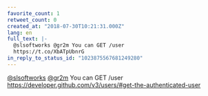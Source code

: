 ```yaml
---
favorite_count: 1
retweet_count: 0
created_at: "2018-07-30T10:21:31.000Z"
lang: en
full_text: |-
  @slsoftworks @gr2m You can GET /user
  https://t.co/XbATpUbnrG
in_reply_to_status_id: "1023875567681249280"
---
```


[@slsoftworks](https://twitter.com/slsoftworks)
[@gr2m](https://twitter.com/gr2m) You can GET /user
<https://developer.github.com/v3/users/#get-the-authenticated-user>
